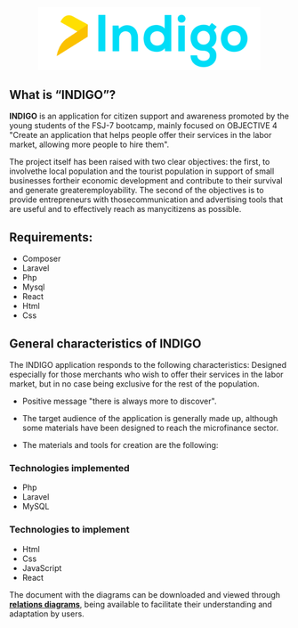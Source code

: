 <p align="center"><img src="resources/img/logo.png" width="400" alt="Laravel Logo"></a></p>


## What is “INDIGO”?

<b>INDIGO</b> is an application for citizen support and awareness promoted by the young students of the FSJ-7 bootcamp, mainly focused on OBJECTIVE 4 "Create an application that helps people offer their services in the labor market, allowing more people to hire them".

The project itself has been raised with two clear objectives: the first, to involvethe local population and the tourist population in support of small businesses fortheir economic development and contribute to their survival and generate greateremployability. The second of the objectives is to provide entrepreneurs with thosecommunication and advertising tools that are useful and to effectively reach as manycitizens as possible. 


## Requirements:

- Composer 
- Laravel
- Php 
- Mysql
- React
- Html
- Css


## General characteristics of INDIGO 

The INDIGO application responds to the following characteristics: 
Designed especially for those merchants who wish to offer their services in the labor market, but in no case being exclusive for the rest of the population.

- Positive message "there is always more to discover". 

- The target audience of the application is generally made up, although some materials have been designed to reach the microfinance sector. 

- The materials and tools for creation are the following: 

### Technologies implemented 

- Php
- Laravel 
- MySQL

### Technologies to implement 

- Html 
- Css
- JavaScript 
- React


The document with the diagrams can be downloaded and viewed through **[relations diagrams](https://miro.com/app/board/uXjVP5BBITs=/?share_link_id=142775396146)**, being available to facilitate their understanding and adaptation by users.
